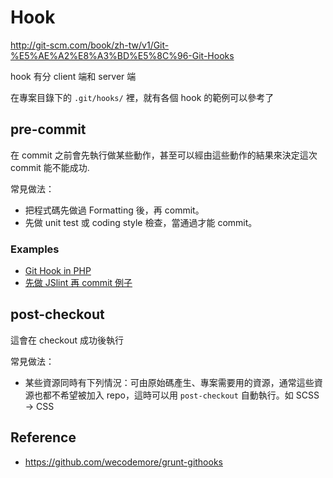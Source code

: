 # Hook

http://git-scm.com/book/zh-tw/v1/Git-%E5%AE%A2%E8%A3%BD%E5%8C%96-Git-Hooks

hook 有分 client 端和 server 端

在專案目錄下的 `.git/hooks/` 裡，就有各個 hook 的範例可以參考了

## pre-commit

在 commit 之前會先執行做某些動作，甚至可以經由這些動作的結果來決定這次 commit 能不能成功.

常見做法：

* 把程式碼先做過 Formatting 後，再 commit。
* 先做 unit test 或 coding style 檢查，當通過才能 commit。

### Examples

* [Git Hook in PHP](/pdl/php/tricks.md)
* [先做 JSlint 再 commit 例子](http://rettamkrad.blogspot.tw/2014/03/git-hook-how-to-use-git-pre-commit-hook.html)

## post-checkout

這會在 checkout 成功後執行

常見做法：

* 某些資源同時有下列情況：可由原始碼產生、專案需要用的資源，通常這些資源也都不希望被加入 repo，這時可以用 `post-checkout` 自動執行。如 SCSS -> CSS

## Reference

* https://github.com/wecodemore/grunt-githooks
